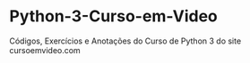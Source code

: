 # Python-3-Curso-em-Video
 Códigos, Exercícios e Anotações do Curso de Python 3 do site cursoemvideo.com
